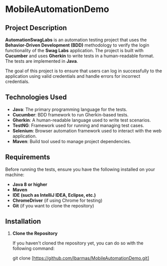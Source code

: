 # MobileAutomationDemo

## Project Description

**AutomationSwagLabs** is an automation testing project that uses the **Behavior-Driven Development (BDD)** methodology to verify the login functionality of the **Swag Labs** application. The project is built with **Cucumber** and uses **Gherkin** to write tests in a human-readable format. The tests are implemented in **Java**.

The goal of this project is to ensure that users can log in successfully to the application using valid credentials and handle errors for incorrect credentials.

## Technologies Used

- **Java**: The primary programming language for the tests.
- **Cucumber**: BDD framework to run Gherkin-based tests.
- **Gherkin**: A human-readable language used to write test scenarios.
- **TestNG**: Framework used for running and managing test cases.
- **Selenium**: Browser automation framework used to interact with the web application.
- **Maven**: Build tool used to manage project dependencies.

## Requirements

Before running the tests, ensure you have the following installed on your machine:

- **Java 8 or higher**
- **Maven**
- **IDE (such as IntelliJ IDEA, Eclipse, etc.)**
- **ChromeDriver** (if using Chrome for testing)
- **Git** (if you want to clone the repository)

## Installation

1. **Clone the Repository**

   If you haven't cloned the repository yet, you can do so with the following command:

   git clone [https://github.com/lbarmas/MobileAutomationDemo.git]
   

